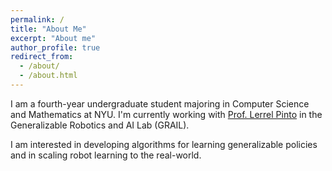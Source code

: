```yaml
---
permalink: /
title: "About Me"
excerpt: "About me"
author_profile: true
redirect_from: 
  - /about/
  - /about.html
---
```


I am a fourth-year undergraduate student majoring in Computer Science and Mathematics at NYU. I'm currently working with [Prof. Lerrel Pinto](https://www.lerrelpinto.com) in the Generalizable Robotics and AI Lab (GRAIL). 

I am interested in developing algorithms for learning generalizable policies and in scaling robot learning to the real-world. 

<!-- # Research -->

<!-- <div style="display: flex; align-items: center;">
    <video width="300" controls style="margin-right: 20px;">
        <source src="files/dobb-e-thumbnail.mp4" type="video/mp4">
        Your browser does not support the video tag.
    </video>
    <p>Your text goes here. You can write a detailed description or information related to the video.</p>
</div> -->

<!-- <div style="display: flex; align-items: flex-start;">
    <video width="250" style="margin-right: 20px; margin-top: 5px;" muted autoplay playsinline loop>
        <source src="files/dobb-e-thumbnail.mp4" type="video/mp4">
        Your browser does not support the video tag.
    </video>
    <div>
        <h3 style="margin: 0;">On Bringing Robots Home</h3>
        <p style="font-style: italic; color: red;">Best Demo Finalist @ International Conference in Robotics and Automation (ICRA) EXPO 2024</p>
        <p>Nur Muhammad (Mahi) Shafiullah*, Anant Rai*, <b>Haritheja Etukuru</b>, Yiqian Liu, Ishan Misra, Soumith Chintala, Lerrel Pinto</p>
        <div>
            <a href="https://arxiv.org/abs/2311.16098" style="padding: 8px 12px; background-color: #e0e0e0; text-decoration: none; margin-right: 5px; border-radius: 3px;">Paper</a>
            <a href="https://github.com/notmahi/dobb-e" style="padding: 8px 12px; background-color: #e0e0e0; text-decoration: none; margin-right: 5px; border-radius: 3px;">Code</a>
            <a href="https://dobb-e.com" style="padding: 8px 12px; background-color: #e0e0e0; text-decoration: none; border-radius: 3px;">Project Site</a>
        </div>
    </div>
 </div> -->